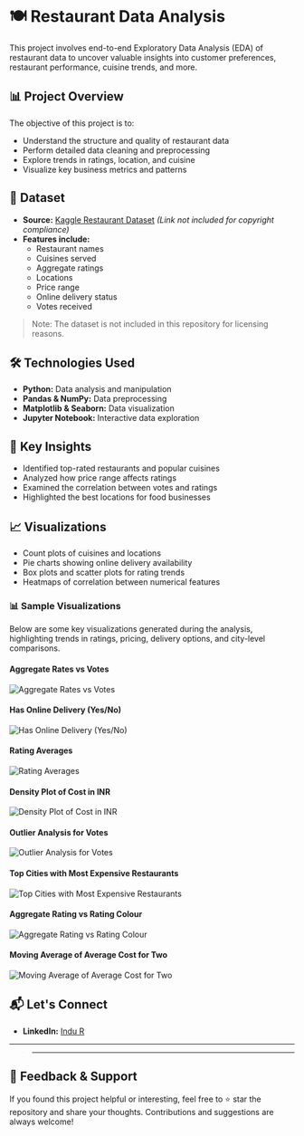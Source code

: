 # 🍽️ Restaurant Data Analysis

This project involves end-to-end Exploratory Data Analysis (EDA) of restaurant data to uncover valuable insights into customer preferences, restaurant performance, cuisine trends, and more.

## 📊 Project Overview

The objective of this project is to:
- Understand the structure and quality of restaurant data
- Perform detailed data cleaning and preprocessing
- Explore trends in ratings, location, and cuisine
- Visualize key business metrics and patterns

## 📁 Dataset

- **Source:** [Kaggle Restaurant Dataset](https://www.kaggle.com/) *(Link not included for copyright compliance)*
- **Features include:**
  - Restaurant names
  - Cuisines served
  - Aggregate ratings
  - Locations
  - Price range
  - Online delivery status
  - Votes received

> Note: The dataset is not included in this repository for licensing reasons.

## 🛠️ Technologies Used

- **Python:** Data analysis and manipulation
- **Pandas & NumPy:** Data preprocessing
- **Matplotlib & Seaborn:** Data visualization
- **Jupyter Notebook:** Interactive data exploration

## 📌 Key Insights

- Identified top-rated restaurants and popular cuisines
- Analyzed how price range affects ratings
- Examined the correlation between votes and ratings
- Highlighted the best locations for food businesses

## 📈 Visualizations

- Count plots of cuisines and locations
- Pie charts showing online delivery availability
- Box plots and scatter plots for rating trends
- Heatmaps of correlation between numerical features

### 📊 Sample Visualizations

Below are some key visualizations generated during the analysis, highlighting trends in ratings, pricing, delivery options, and city-level comparisons.

#### Aggregate Rates vs Votes  
![Aggregate Rates vs Votes](images/image%201.png)

#### Has Online Delivery (Yes/No)  
![Has Online Delivery (Yes/No)](images/image%202.png)

#### Rating Averages  
![Rating Averages](images/image%203.png)

#### Density Plot of Cost in INR  
![Density Plot of Cost in INR](images/image%204.png)

#### Outlier Analysis for Votes  
![Outlier Analysis for Votes](images/image%205.png)

#### Top Cities with Most Expensive Restaurants  
![Top Cities with Most Expensive Restaurants](images/image%206.png)

#### Aggregate Rating vs Rating Colour  
![Aggregate Rating vs Rating Colour](images/image%207.png)

#### Moving Average of Average Cost for Two  
![Moving Average of Average Cost for Two](images/image%208.png)

## 📬 Let's Connect

- **LinkedIn:** [Indu R](https://www.linkedin.com/in/indu-r-3a3767170/)

---

> ---

## 🙌 Feedback & Support

If you found this project helpful or interesting, feel free to ⭐ star the repository and share your thoughts. Contributions and suggestions are always welcome!



